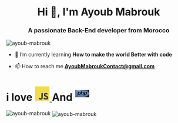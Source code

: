 <h1 align="center">Hi 👋, I'm Ayoub Mabrouk</h1>
<h3 align="center">A passionate Back-End developer from Morocco</h3>

<p align="left"> <img src="https://gpvc.arturio.dev/ayoub-mabrouk" alt="ayoub-mabrouk" /> </p>

- 🌱 I’m currently learning **How to make the world Better with code**

- 📫 How to reach me **AyoubMabroukContact@gmail.com**
<h1>i love <a href="https://developer.mozilla.org/en-US/docs/Web/JavaScript" target="_blank"> <img src="https://raw.githubusercontent.com/devicons/devicon/master/icons/javascript/javascript-original.svg" alt="javascript" width="40" height="40"/> </a> And <a href="https://www.php.net" target="_blank"> <img src="https://raw.githubusercontent.com/devicons/devicon/master/icons/php/php-original.svg" alt="php" width="40" height="40"/> </a> </h1>
<span><img align="left" src="https://github-readme-stats.vercel.app/api/top-langs?username=ayoub-mabrouk&show_icons=true&locale=en&layout=compact" alt="ayoub-mabrouk" /></span>

<span>&nbsp;<img align="center" src="https://github-readme-stats.vercel.app/api?username=ayoub-mabrouk&show_icons=true&locale=en" alt="ayoub-mabrouk" /></span>
